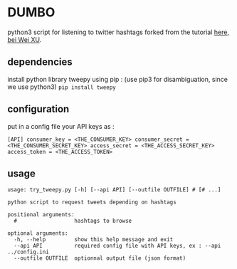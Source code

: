 # DUMBO 

python3 script for listening to twitter hashtags
forked from the tutorial [here, bei Wei XU](http://socialmedia-class.org/twittertutorial.html).

## dependencies
install python library tweepy using pip : (use pip3 for disambiguation, since we use python3)
`pip install tweepy`

## configuration
put in a config file your API keys as : 

`
[API]
consumer_key = <THE_CONSUMER_KEY>
consumer_secret = <THE_CONSUMER_SECRET_KEY>
access_secret = <THE_ACCESS_SECRET_KEY>
access_token = <THE_ACCESS_TOKEN>
`

## usage
```
usage: try_tweepy.py [-h] [--api API] [--outfile OUTFILE] # [# ...]

python script to request tweets depending on hashtags

positional arguments:
  #                  hashtags to browse

optional arguments:
  -h, --help         show this help message and exit
  --api API          required config file with API keys, ex : --api ../config.ini
  --outfile OUTFILE  optionnal output file (json format)
```
